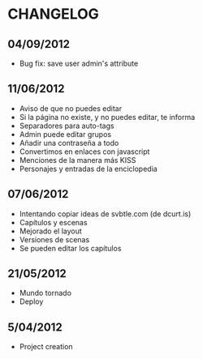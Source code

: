 # CHANGELOG

## 04/09/2012
- Bug fix: save user admin's attribute

## 11/06/2012
- Aviso de que no puedes editar
- Si la página no existe, y no puedes editar, te informa
- Separadores para auto-tags
- Admin puede editar grupos
- Añadir una contraseña a todo
- Convertimos en enlaces con javascript
- Menciones de la manera más KISS
- Personajes y entradas de la enciclopedia

## 07/06/2012
- Intentando copiar ideas de svbtle.com (de dcurt.is)
- Capítulos y escenas
- Mejorado el layout
- Versiones de scenas
- Se pueden editar los capítulos

## 21/05/2012
- Mundo tornado
- Deploy

## 5/04/2012
- Project creation
